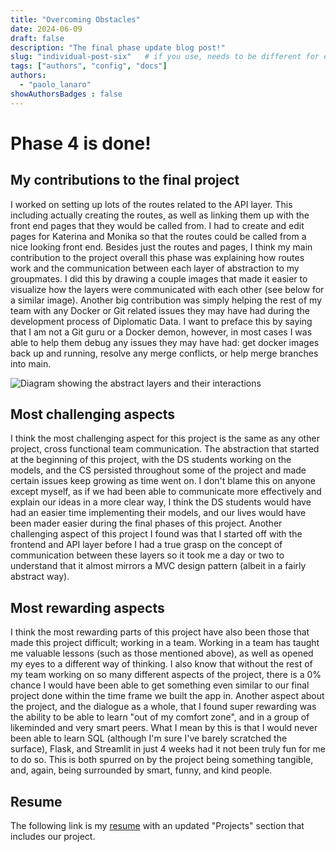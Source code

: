 ```yaml
---
title: "Overcoming Obstacles"
date: 2024-06-09
draft: false
description: "The final phase update blog post!"
slug: "individual-post-six"   # if you use, needs to be different for every post
tags: ["authors", "config", "docs"]
authors:
  - "paolo_lanaro"
showAuthorsBadges : false 
---
```


# Phase 4 is done!

## My contributions to the final project
I worked on setting up lots of the routes related to the API layer. This including actually creating the routes, as well as linking them up
with the front end pages that they would be called from. I had to create and edit pages for Katerina and Monika so that the routes could be
called from a nice looking front end. Besides just the routes and pages, I think my main contribution to the project overall this phase was
explaining how routes work and the communication between each layer of abstraction to my groupmates. I did this by drawing a couple images
that made it easier to visualize how the layers were communicated with each other (see below for a similar image). Another big contribution
was simply helping the rest of my team with any Docker or Git related issues they may have had during the development process of Diplomatic
Data. I want to preface this by saying that I am not a Git guru or a Docker demon, however, in most cases I was able to help them debug any
issues they may have had: get docker images back up and running, resolve any merge conflicts, or help merge branches into main.

![Diagram showing the abstract layers and their interactions](/images/diagram.png)

## Most challenging aspects
I think the most challenging aspect for this project is the same as any other project, cross functional team communication. The abstraction
that started at the beginning of this project, with the DS students working on the models, and the CS persisted throughout some of the project
and made certain issues keep growing as time went on. I don't blame this on anyone except myself, as if we had been able to communicate more
effectively and explain our ideas in a more clear way, I think the DS students would have had an easier time implementing their models, and
our lives would have been mader easier during the final phases of this project. Another challenging aspect of this project I found was that
I started off with the frontend and API layer before I had a true grasp on the concept of communication between these layers so it took me
a day or two to understand that it almost mirrors a MVC design pattern (albeit in a fairly abstract way). 

## Most rewarding aspects

I think the most rewarding parts of this project have also been those that made this project difficult; working in a team. Working in a team
has taught me valuable lessons (such as those mentioned above), as well as opened my eyes to a different way of thinking. I also know that
without the rest of my team working on so many different aspects of the project, there is a 0% chance I would have been able to get something 
even similar to our final project done within the time frame we built the app in. Another aspect about the project, and the dialogue as a whole,
that I found super rewarding was the ability to be able to learn "out of my comfort zone", and in a group of likeminded and very smart peers.
What I mean by this is that I would never been able to learn SQL (although I'm sure I've barely scratched the surface), Flask, and Streamlit
in just 4 weeks had it not been truly fun for me to do so. This is both spurred on by the project being something tangible, and, again, being
surrounded by smart, funny, and kind people.

## Resume
The following link is my [resume](https://docs.google.com/document/d/1n55lwLp1Ym-Vet7t8-xu5DzQT_19Vrld6SdSSaRsLmA/edit?usp=sharing) with an
updated "Projects" section that includes our project.
